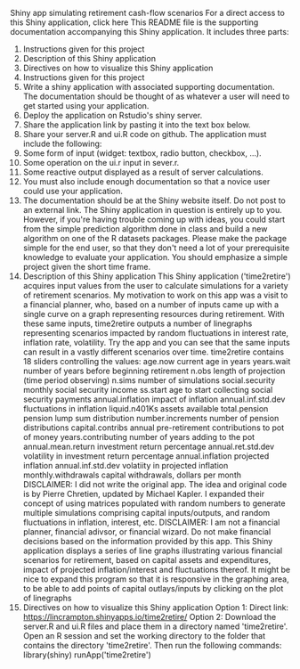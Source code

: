 Shiny app simulating retirement cash-flow scenarios
For a direct access to this Shiny application, click here
This README file is the supporting documentation accompanying this Shiny application. It includes three parts:
1.	Instructions given for this project
2.	Description of this Shiny application
3.	Directives on how to visualize this Shiny application
1. Instructions given for this project
1.	Write a shiny application with associated supporting documentation. The documentation should be thought of as whatever a user will need to get started using your application.
2.	Deploy the application on Rstudio's shiny server.
3.	Share the application link by pasting it into the text box below.
4.	Share your server.R and ui.R code on github.
The application must include the following:
1.	Some form of input (widget: textbox, radio button, checkbox, ...).
2.	Some operation on the ui.r input in sever.r.
3.	Some reactive output displayed as a result of server calculations.
4.	You must also include enough documentation so that a novice user could use your application.
5.	The documentation should be at the Shiny website itself. Do not post to an external link.
The Shiny application in question is entirely up to you. However, if you're having trouble coming up with ideas, you could start from the simple prediction algorithm done in class and build a new algorithm on one of the R datasets packages. Please make the package simple for the end user, so that they don't need a lot of your prerequisite knowledge to evaluate your application. You should emphasize a simple project given the short time frame.
2. Description of this Shiny application
This Shiny application ('time2retire') acquires input values from the user to calculate simulations for a variety of retirement scenarios. My motivation to work on this app was a visit to a financial planner, who, based on a number of inputs came up with a single curve on a graph representing resources during retirement. With these same inputs, time2retire outputs a number of linegraphs representing scenarios impacted by random fluctuations in interest rate, inflation rate, volatility. Try the app and you can see that the same inputs can result in a vastly different scenarios over time.
time2retire contains 18 sliders controlling the values: age.now current age in years years.wait number of years before beginning retirement n.obs length of projection (time period observing) n.sims number of simulations social.security monthly social security income ss.start age to start collecting social security payments annual.inflation impact of inflation annual.inf.std.dev fluctuations in inflation liquid.n401Ks assets available total.pension pension lump sum distribution number.increments number of pension distributions capital.contribs annual pre-retirement contributions to pot of money years.contributing number of years adding to the pot annual.mean.return investment return percentage annual.ret.std.dev volatility in investment return percentage annual.inflation projected inflation annual.inf.std.dev volatiity in projected inflation monthly.withdrawals capital withdrawals, dollars per month
DISCLAIMER: I did not write the original app. The idea and original code is by Pierre Chretien, updated by Michael Kapler. I expanded their concept of using matrices populated with random numbers to generate multiple simulations comprising capital inputs/outputs, and random fluctuations in inflation, interest, etc.
DISCLAIMER: I am not a financial planner, financial adivsor, or financial wizard. Do not make financial decisions based on the information provided by this app.
This Shiny application displays a series of line graphs illustrating various financial scenarios for retirement, based on capital assets and expenditures, impact of projected inflation/interest and fluctuations thereof. It might be nice to expand this program so that it is responsive in the graphing area, to be able to add points of capital outlays/inputs by clicking on the plot of linegraphs
3. Directives on how to visualize this Shiny application
Option 1: Direct link: https://lincrampton.shinyapps.io/time2retire/
Option 2: Download the server.R and ui.R files and place them in a directory named 'time2retire'. Open an R session and set the working directory to the folder that contains the directory 'time2retire'. Then run the following commands:
library(shiny)
runApp('time2retire')
